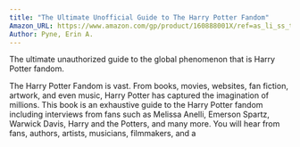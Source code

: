 ```yaml
---
title: "The Ultimate Unofficial Guide to The Harry Potter Fandom"
Amazon_URL: https://www.amazon.com/gp/product/160888001X/ref=as_li_ss_tl?ie=UTF8&linkCode=ll1&tag=internetbo00a-20
Author: Pyne, Erin A.
---
```

The ultimate unauthorized guide to the global phenomenon that is Harry Potter fandom.<p>
The Harry Potter Fandom is vast. From books, movies, websites, fan fiction, artwork, and even music, Harry Potter has captured the imagination of millions. This book is an exhaustive guide to the Harry Potter fandom including interviews from fans such as Melissa Anelli, Emerson Spartz, Warwick Davis, Harry and the Potters, and many more. You will hear from fans, authors, artists, musicians, filmmakers, and a
